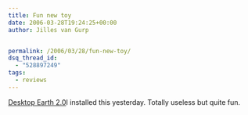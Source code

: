 ```yaml
---
title: Fun new toy
date: 2006-03-28T19:24:25+00:00
author: Jilles van Gurp


permalink: /2006/03/28/fun-new-toy/
dsq_thread_id:
  - "528897249"
tags:
  - reviews
---
```

[Desktop Earth 2.0](http://codefromthe70s.org/desktopearth_dl.asp)I installed this yesterday. Totally useless but quite fun.